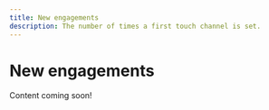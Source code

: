 ```yaml
---
title: New engagements
description: The number of times a first touch channel is set.
---
```


# New engagements

Content coming soon!
<!-- The 'New engagements' metric shows the number of times -->